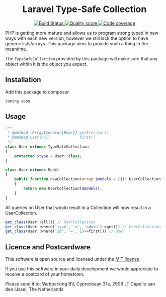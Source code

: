 <h1 align="center">
  Laravel Type-Safe Collection
</h1>

<p align="center">
    <a href="https://travis-ci.org/webparking/laravel-type-safe-collection">
        <img src="https://travis-ci.org/webparking/laravel-type-safe-collection.svg?branch=master" alt="Build Status">
    </a> 
    <a href="https://scrutinizer-ci.com/g/webparking/laravel-type-safe-collection/?branch=master">
        <img src="https://scrutinizer-ci.com/g/webparking/laravel-type-safe-collection/badges/quality-score.png?b=master" alt="Quality score">
    </a> 
    <a href="https://scrutinizer-ci.com/g/webparking/laravel-type-safe-collection/?branch=master">
        <img src="https://scrutinizer-ci.com/g/webparking/laravel-type-safe-collection/badges/coverage.png?b=master" alt="Code coverage">
    </a> 
</p>

PHP is getting more mature and allows us to program strong typed in new ways with each new version, however we still lack the option to have generic lists/arrays. This package aims to provide such a thing in the meantime.

The `TypeSafeCollection` provided by this package will make sure that any object within it is the object you expect.

## Installation
Add this package to composer.

```
coming soon
```

## Usage

```php
/**
 * @method \ArrayIterator|User[] getIterator()
 * @method User|null             first()
 */
class User extends TypeSafeCollection
{
    protected $type = User::class;
}
```

```php
class User extends Model
{
    public function newCollection(array $models = []): UserCollection
    {
        return new UserCollection($models);
    }
}
```

All queries on User that would result in a Collection will now result in a UserCollection.

```php
get_class(User::all()) // UserCollection
get_class(User::where('type', '=', 'admin')->get()) // UserCollection
get_class(User::where('id', '=', 1)->first()) // User
```

## Licence and Postcardware

This software is open source and licensed under the [MIT license](LICENSE.md).

If you use this software in your daily development we would appreciate to receive a postcard of your hometown. 

Please send it to: Webparking BV, Cypresbaan 31a, 2908 LT Capelle aan den IJssel, The Netherlands
